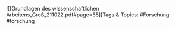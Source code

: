
![[Grundlagen des wissenschaftlichen Arbeitens_Groß_211022.pdf#page=55]]Tags & Topics:
   #Forschung
   #forschung